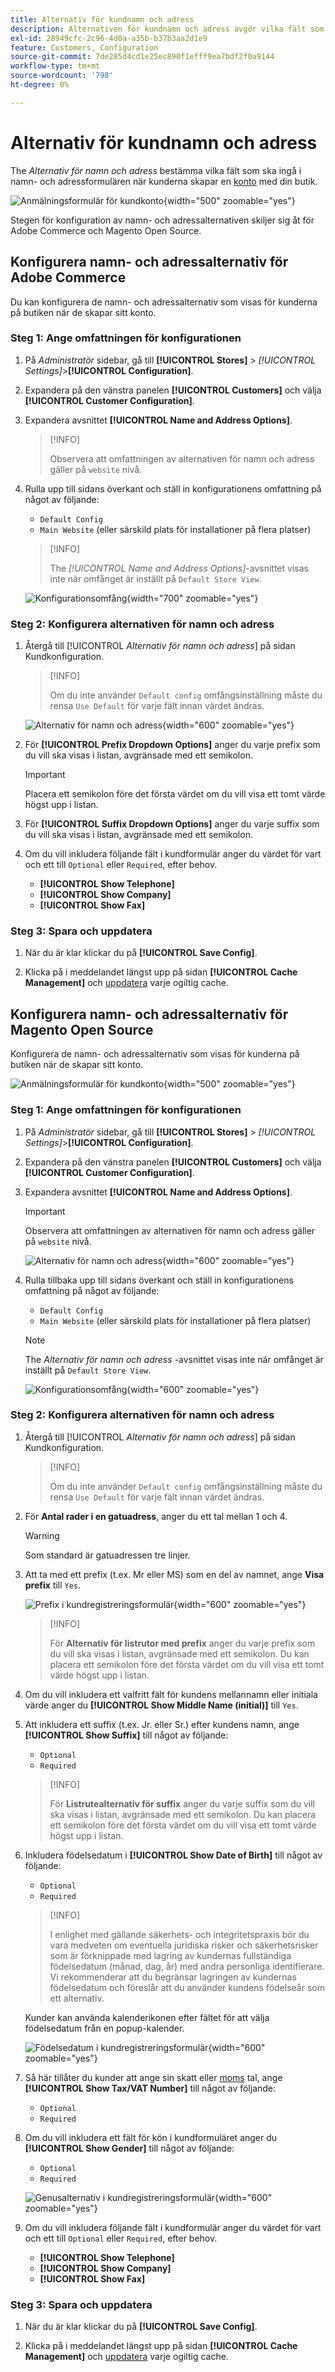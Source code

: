 ```yaml
---
title: Alternativ för kundnamn och adress
description: Alternativen för kundnamn och adress avgör vilka fält som inkluderas i namn- och adressformulären.
exl-id: 28949cfc-2c96-4d0a-a35b-b37b3aa2d1e9
feature: Customers, Configuration
source-git-commit: 7de285d4cd1e25ec890f1efff9ea7bdf2f0a9144
workflow-type: tm+mt
source-wordcount: '798'
ht-degree: 0%

---
```


# Alternativ för kundnamn och adress

The _Alternativ för namn och adress_ bestämma vilka fält som ska ingå i namn- och adressformulären när kunderna skapar en [konto](../customers/account-create.md) med din butik.

![Anmälningsformulär för kundkonto](assets/storefront-customer-account-address-book.png){width="500" zoomable="yes"}

Stegen för konfiguration av namn- och adressalternativen skiljer sig åt för Adobe Commerce och Magento Open Source.

## Konfigurera namn- och adressalternativ för Adobe Commerce

Du kan konfigurera de namn- och adressalternativ som visas för kunderna på butiken när de skapar sitt konto.

### Steg 1: Ange omfattningen för konfigurationen

1. På _Administratör_ sidebar, gå till **[!UICONTROL Stores]** > _[!UICONTROL Settings]_>**[!UICONTROL Configuration]**.

1. Expandera på den vänstra panelen **[!UICONTROL Customers]** och välja **[!UICONTROL Customer Configuration]**.

1. Expandera avsnittet **[!UICONTROL Name and Address Options]**.

   >[!INFO]
   >
   >Observera att omfattningen av alternativen för namn och adress gäller på `website` nivå.

1. Rulla upp till sidans överkant och ställ in konfigurationens omfattning på något av följande:

   - `Default Config`
   - `Main Website` (eller särskild plats för installationer på flera platser)

   >[!INFO]
   >
   >The _[!UICONTROL Name and Address Options]_-avsnittet visas inte när omfånget är inställt på `Default Store View`.

   ![Konfigurationsomfång](assets/customer-configuration-scope-ee.png){width="700" zoomable="yes"}

### Steg 2: Konfigurera alternativen för namn och adress

1. Återgå till [!UICONTROL _Alternativ för namn och adress_] på sidan Kundkonfiguration.

   >[!INFO]
   >
   > Om du inte använder `Default config` omfångsinställning måste du rensa `Use Default` för varje fält innan värdet ändras.

   ![Alternativ för namn och adress](../configuration-reference/customers/assets/customer-configuration-name-address-options-ee.png){width="600" zoomable="yes"}

1. För **[!UICONTROL Prefix Dropdown Options]** anger du varje prefix som du vill ska visas i listan, avgränsade med ett semikolon.

   >[!IMPORTANT]
   >
   >Placera ett semikolon före det första värdet om du vill visa ett tomt värde högst upp i listan.

1. För **[!UICONTROL Suffix Dropdown Options]** anger du varje suffix som du vill ska visas i listan, avgränsade med ett semikolon.

1. Om du vill inkludera följande fält i kundformulär anger du värdet för vart och ett till `Optional` eller `Required`, efter behov.

   - **[!UICONTROL Show Telephone]**
   - **[!UICONTROL Show Company]**
   - **[!UICONTROL Show Fax]**

### Steg 3: Spara och uppdatera

1. När du är klar klickar du på **[!UICONTROL Save Config]**.

1. Klicka på i meddelandet längst upp på sidan **[!UICONTROL Cache Management]** och [uppdatera](../systems/cache-management.md) varje ogiltig cache.

## Konfigurera namn- och adressalternativ för Magento Open Source

Konfigurera de namn- och adressalternativ som visas för kunderna på butiken när de skapar sitt konto.

![Anmälningsformulär för kundkonto](assets/storefront-customer-account-signup.png){width="500" zoomable="yes"}

### Steg 1: Ange omfattningen för konfigurationen

1. På _Administratör_ sidebar, gå till **[!UICONTROL Stores]** > _[!UICONTROL Settings]_>**[!UICONTROL Configuration]**.

1. Expandera på den vänstra panelen **[!UICONTROL Customers]** och välja **[!UICONTROL Customer Configuration]**.

1. Expandera avsnittet **[!UICONTROL Name and Address Options]**.

   >[!IMPORTANT]
   >
   > Observera att omfattningen av alternativen för namn och adress gäller på `website` nivå.

   ![Alternativ för namn och adress](../configuration-reference/customers/assets/customer-configuration-name-address-options-ce.png){width="600" zoomable="yes"}

1. Rulla tillbaka upp till sidans överkant och ställ in konfigurationens omfattning på något av följande:

   - `Default Config`
   - `Main Website` (eller särskild plats för installationer på flera platser)

   >[!NOTE]
   >
   >The _Alternativ för namn och adress_ -avsnittet visas inte när omfånget är inställt på `Default Store View`.

   ![Konfigurationsomfång](assets/configuration-scope.png){width="600" zoomable="yes"}

### Steg 2: Konfigurera alternativen för namn och adress

1. Återgå till [!UICONTROL _Alternativ för namn och adress_] på sidan Kundkonfiguration.

   >[!INFO]
   >
   >Om du inte använder `Default config` omfångsinställning måste du rensa `Use Default` för varje fält innan värdet ändras.

1. För **Antal rader i en gatuadress**, anger du ett tal mellan 1 och 4.

   >[!WARNING]
   >
   >Som standard är gatuadressen tre linjer.

1. Att ta med ett prefix (t.ex. Mr eller MS) som en del av namnet, ange **Visa prefix** till `Yes`.

   ![Prefix i kundregistreringsformulär](assets/storefront-customer-account-prefix.png){width="600" zoomable="yes"}

   >[!INFO]
   >
   >För **Alternativ för listrutor med prefix** anger du varje prefix som du vill ska visas i listan, avgränsade med ett semikolon. Du kan placera ett semikolon före det första värdet om du vill visa ett tomt värde högst upp i listan.

1. Om du vill inkludera ett valfritt fält för kundens mellannamn eller initiala värde anger du **[!UICONTROL Show Middle Name (initial)]** till `Yes`.

1. Att inkludera ett suffix (t.ex. Jr. eller Sr.) efter kundens namn, ange **[!UICONTROL Show Suffix]** till något av följande:

   - `Optional`
   - `Required`

   >[!INFO]
   >
   >För **Listrutealternativ för suffix** anger du varje suffix som du vill ska visas i listan, avgränsade med ett semikolon. Du kan placera ett semikolon före det första värdet om du vill visa ett tomt värde högst upp i listan.

1. Inkludera födelsedatum i **[!UICONTROL Show Date of Birth]** till något av följande:

   - `Optional`
   - `Required`

   >[!INFO]
   >
   >I enlighet med gällande säkerhets- och integritetspraxis bör du vara medveten om eventuella juridiska risker och säkerhetsrisker som är förknippade med lagring av kundernas fullständiga födelsedatum (månad, dag, år) med andra personliga identifierare. Vi rekommenderar att du begränsar lagringen av kundernas födelsedatum och föreslår att du använder kundens födelseår som ett alternativ.

   Kunder kan använda kalenderikonen efter fältet för att välja födelsedatum från en popup-kalender.

   ![Födelsedatum i kundregistreringsformulär](assets/storefront-customer-account-date-of-birth.png){width="600" zoomable="yes"}

1. Så här tillåter du kunder att ange sin skatt eller [moms](../stores-purchase/vat.md) tal, ange **[!UICONTROL Show Tax/VAT Number]** till något av följande:

   - `Optional`
   - `Required`

1. Om du vill inkludera ett fält för kön i kundformuläret anger du **[!UICONTROL Show Gender]** till något av följande:

   - `Optional`
   - `Required`

   ![Genusalternativ i kundregistreringsformulär](assets/storefront-customer-account-gender.png){width="600" zoomable="yes"}

1. Om du vill inkludera följande fält i kundformulär anger du värdet för vart och ett till `Optional` eller `Required`, efter behov.

   - **[!UICONTROL Show Telephone]**
   - **[!UICONTROL Show Company]**
   - **[!UICONTROL Show Fax]**

### Steg 3: Spara och uppdatera

1. När du är klar klickar du på **[!UICONTROL Save Config]**.

1. Klicka på i meddelandet längst upp på sidan **[!UICONTROL Cache Management]** och [uppdatera](../systems/cache-management.md) varje ogiltig cache.
